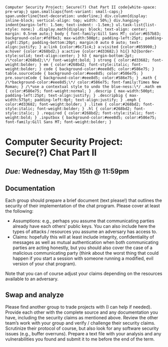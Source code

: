     Computer Security Project: Secure(?) Chat Part II code{white-space: pre-wrap;} span.smallcaps{font-variant: small-caps;} span.underline{text-decoration: underline;} div.column{display: inline-block; vertical-align: top; width: 50%;} div.hanging-indent{margin-left: 1.5em; text-indent: -1.5em;} ul.task-list{list-style: none;} .display.math{display: block; text-align: center; margin: 0.5rem auto;} body { font-family:Gill Sans MT; color:#657b83; background-color:#fdf6e3; max-width:500pt; padding-left:25pt; padding-right:25pt; padding-bottom:20pt; margin:0 auto 0 auto; text-align:justify; } a:link {color:#6c71c4;} a:visited {color:#859900;} a:hover {color:#268bd2;} a:active {color:#d33682;} h1{} h2{border-style:solid; text-align:center; } h3 { margin-bottom:2pt; /\*color:#268bd2;\*/ font-weight:bold; } strong { color:#d33682; font-weight:bolder; } em { color:#268bd2; font-style:italic; font-weight:bolder; } code { background-color:#eee8d5; color:#586e75; } table.sourceCode { background-color:#eee8d5; color:#586e75; } pre.sourceCode { background-color:#eee8d5; color:#586e75; } .math { /\*background-color:#eee8d5;\*/ color:#586e75; font-family:Times New Roman; } /\*use a contextual style to undo the blue-ness:\*/ .math em { color:#586e75; font-weight:normal; } .descrip { max-width:500pt; padding-left:25pt; text-align:justify; } .descripbig { max-width:575pt; padding-left:0pt; text-align:justify; } .emph { color:#d33682; font-weight:bolder; } .litem { color:#268bd2; font-style:italic; font-weight:bolder; } .hl { color:#268bd2; font-style:italic; } .required { color:#268bd2; font-style:italic; font-weight:bold; } .inputbox { background-color:#eee8d5; color:#586e75; font-family:Gill Sans MT; font-weight:bolder; }

# Computer Security Project: Secure(?) Chat Part II

## _Due:_ Wednesday, May 15th @ 11:59pm

## Documentation

Each group should prepare a brief document (text please!) that outlines the security of their implementation of the chat program. Please cover at least the following:

- Assumptions: e.g., perhaps you assume that communicating parties already have each others’ public keys. You can also include here the types of attacks / resources you assume an adversary has access to.
- Claims: hopefully this will at least include integrity, confidentiality of messages as well as mutual authentication when both communicating parties are acting honestly, but you should also cover the case of a malicious communicating party (think about the worst thing that could happen if you start a session with someone running a modified, evil version of your chat program).

Note that you can of course adjust your claims depending on the resources available to an adversary.

## Swap and analyze

Please find another group to trade projects with (I can help if needed). Provide each other with the complete source and any documentation you have, including the security claims as mentioned above. Review the other team’s work with your group and verify / challenge their security claims. Scrutinize their protocol of course, but also look for any software security issues (e.g., buffer overruns). Prepare a text file with your analysis and any vulnerabilities you found and submit it to me before the end of the term.
